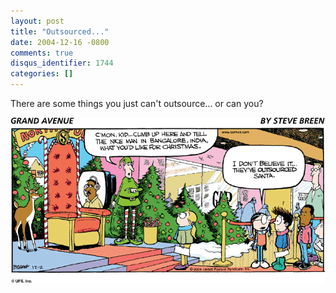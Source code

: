 ```yaml
---
layout: post
title: "Outsourced..."
date: 2004-12-16 -0800
comments: true
disqus_identifier: 1744
categories: []
---
```

There are some things you just can't outsource... or can you?

![](/images/Outsourced.gif)

